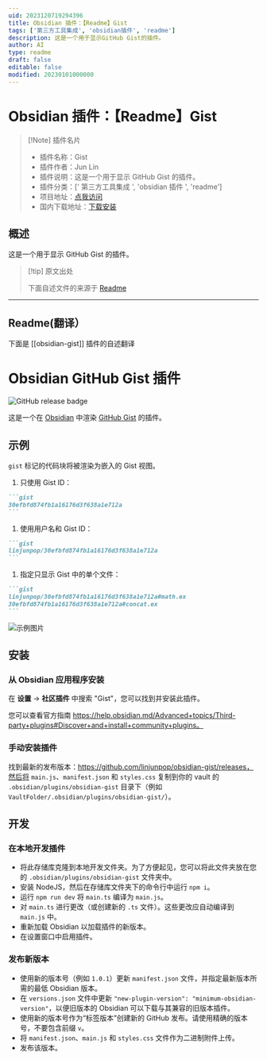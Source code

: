 ```yaml
---
uid: 2023120719294396
title: Obsidian 插件：【Readme】Gist
tags: ['第三方工具集成', 'obsidian插件', 'readme']
description: 这是一个用于显示GitHub Gist的插件。
author: AI
type: readme
draft: false
editable: false
modified: 20230101000000
---
```


# Obsidian 插件：【Readme】Gist

> [!Note] 插件名片
> - 插件名称：Gist
> - 插件作者：Jun Lin
> - 插件说明：这是一个用于显示 GitHub Gist 的插件。
> - 插件分类：[' 第三方工具集成 ', 'obsidian 插件 ', 'readme']
> - 项目地址：[点我访问](https://github.com/linjunpop/obsidian-gist)
> - 国内下载地址：[下载安装](https://pkmer.cn/products/plugin/pluginMarket/?obsidian-gist)

## 概述

这是一个用于显示 GitHub Gist 的插件。

> [!tip] 原文出处
>
>下面自述文件的来源于 [Readme](https://ghproxy.net/https://raw.githubusercontent.com/linjunpop/obsidian-gist/master/README.md)
>

---

## Readme(翻译）

下面是 [[obsidian-gist]] 插件的自述翻译

# Obsidian GitHub Gist 插件

![GitHub release badge](https://badgen.net/github/release/linjunpop/obsidian-gist)

这是一个在 [Obsidian](https://obsidian.md) 中渲染 [GitHub Gist](https://gist.github.com) 的插件。

## 示例

`gist` 标记的代码块将被渲染为嵌入的 Gist 视图。

1. 只使用 Gist ID：

````markdown
```gist
30efbfd874fb1a16176d3f638a1e712a
```
````

1. 使用用户名和 Gist ID：

````markdown
```gist
linjunpop/30efbfd874fb1a16176d3f638a1e712a
```
````

1. 指定只显示 Gist 中的单个文件：

````markdown
```gist
linjunpop/30efbfd874fb1a16176d3f638a1e712a#math.ex
30efbfd874fb1a16176d3f638a1e712a#concat.ex
```
````

![示例图片](https://cdn.pkmer.cn/covers/obsidian-gist_1_1.png!pkmer)

## 安装

### 从 Obsidian 应用程序安装

在 __设置__ -> __社区插件__ 中搜索 "Gist"，您可以找到并安装此插件。

您可以查看官方指南 <https://help.obsidian.md/Advanced+topics/Third-party+plugins#Discover+and+install+community+plugins。>

### 手动安装插件

找到最新的发布版本：<https://github.com/linjunpop/obsidian-gist/releases，然后将> `main.js`、`manifest.json` 和 `styles.css` 复制到你的 vault 的 `.obsidian/plugins/obsidian-gist` 目录下（例如 `VaultFolder/.obsidian/plugins/obsidian-gist/`）。

## 开发

### 在本地开发插件

- 将此存储库克隆到本地开发文件夹。为了方便起见，您可以将此文件夹放在您的 `.obsidian/plugins/obsidian-gist` 文件夹中。
- 安装 NodeJS，然后在存储库文件夹下的命令行中运行 `npm i`。
- 运行 `npm run dev` 将 `main.ts` 编译为 `main.js`。
- 对 `main.ts` 进行更改（或创建新的 `.ts` 文件）。这些更改应自动编译到 `main.js` 中。
- 重新加载 Obsidian 以加载插件的新版本。
- 在设置窗口中启用插件。

### 发布新版本

- 使用新的版本号（例如 `1.0.1`）更新 `manifest.json` 文件，并指定最新版本所需的最低 Obsidian 版本。
- 在 `versions.json` 文件中更新 `"new-plugin-version": "minimum-obsidian-version"`，以便旧版本的 Obsidian 可以下载与其兼容的旧版本插件。
- 使用新的版本号作为“标签版本”创建新的 GitHub 发布。请使用精确的版本号，不要包含前缀 `v`。
- 将 `manifest.json`、`main.js` 和 `styles.css` 文件作为二进制附件上传。
- 发布该版本。



